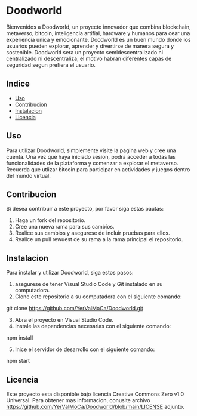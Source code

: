 # Doodworld

Bienvenidos a Doodworld, un proyecto innovador que combina blockchain, metaverso, bitcoin, inteligencia artifial, hardware y humanos para cear una experiencia unica y emocionante.
Doodworld es un buen mundo donde los usuarios pueden explorar, aprender y divertirse de manera segura y sostenible.
Doodworld sera un proyecto semidescentralizado ni centralizado ni descentraliza, el motivo habran diferentes capas de seguridad segun prefiera el usuario.

## Indice

- [Uso](#uso)
- [Contribucion](#contribucion)
- [Instalacion](#instalacion)
- [Licencia](#licencia)

## Uso

Para utilizar Doodworld, simplemente visite la pagina web y cree una cuenta. Una vez que haya iniciado sesion, podra acceder a todas las funcionalidades de la plataforma y comenzar a explorar el metaverso. Recuerda que utlizar bitcoin para participar en actividades y juegos dentro del mundo virtual.

## Contribucion

Si desea contribuir a este proyecto, por favor siga estas pautas:

1. Haga un fork del repositorio.
2. Cree una nueva rama para sus cambios.
3. Realice sus cambios y asegurese de incluir pruebas para ellos.
4. Realice un pull rewuest de su rama a la rama principal el repositorio.

## Instalacion

Para instalar y utilizar Doodworld, siga estos pasos:

1. asegurese de tener Visual Studio Code y Git instalado en su computadora.
2. Clone este repositorio a su computadora con el siguiente comando:

git clone https://github.com/YerValMoCa/Doodworld.git

3. Abra el proyecto en Visual Studio Code.
4. Instale las dependencias necesarias con el siguiente comando:

 npm install
 
 5. Inice el servidor de desarrollo con el siguiente comando:
 
 npm start
 
 ## Licencia
 
 Este proyecto esta disponible bajo licencia Creative Commons Zero v1.0 Universal. Para obtener mas informacion, conuslte archivo https://github.com/YerValMoCa/Doodworld/blob/main/LICENSE adjunto.
 
 
 
